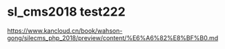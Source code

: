 # sl_cms2018 test222
https://www.kancloud.cn/book/wahson-gong/silecms_php_2018/preview/content/%E6%A6%82%E8%BF%B0.md
